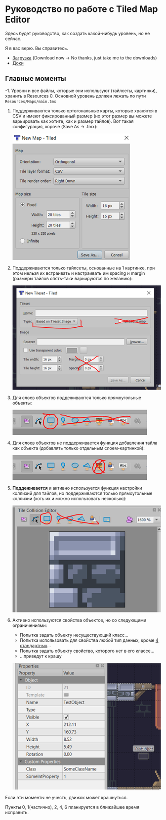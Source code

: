 ﻿# Руководство по работе с Tiled Map Editor
Здесь будет руководство, как создать какой-нибудь уровень, но не сейчас.

Я в вас верю. Вы справитесь.

* [Загрузка](https://thorbjorn.itch.io/tiled)
  (Download now -> No thanks, just take me to the downloads)
* [Доки](https://doc.mapeditor.org/en/stable/)

## Главные моменты
-1. Уровни и все файлы, которые они используют (тайлсеты, картинки), хранить в Resources
0. Основной уровень должен лежать по пути `Resources/Maps/main.tmx`
   

1. Поддерживаются только ортогональные карты, которые хранятся в CSV и имеют фиксированный размер
  (но этот размер вы можете варьировать как хотите, как и размер тайлов).
  Вот такая конфигурация, короче (Save As -> .tmx):
  
    ![](../resources/tiled0.png)
2. Поддерживаются только тайлсеты, основанные на 1 картинке, при этом нельзя их встраивать
  и настраивать им spacing и margin (размеры тайлов опять-таки варьируются по желанию):

    ![](../resources/tiled1.png)
3. Для слоев объектов поддеживаются только прямоугольные объекты:

    ![](../resources/tiled2.png)
4. Для слоев объектов не поддерживается функция добавления тайла как объекта
   (добавлять только отдельным слоем-картинкой):

    ![](../resources/tiled3.png)
  
5. **Поддеживается** и активно используется функция настройки коллизий для тайлов,
   но поддерживаются только прямоугольные коллизии (хоть их и можно использовать нeсколько):

    ![](../resources/tiled4.png)

6. Активно используются свойства объектов, но со следующими ограничениями:
    * Попытка задать объекту несуществующий класс...
    * Попытка использовать для свойства любой тип данных, кроме [4 стандартных](../guides/types.md)...
    * Попытка задать объекту свойство, которого нет в его классе...
    * ...приведут к крашу

    ![](../resources/tiled5.png)

Если эти моменты не учесть, движок может крашнуться.

Пункты 0, 1(частично), 2, 4, 6 планируется в ближайшее время исправить.
